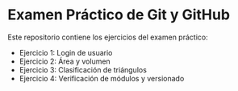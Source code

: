 # Examen Práctico de Git y GitHub

Este repositorio contiene los ejercicios del examen práctico:

- Ejercicio 1: Login de usuario
- Ejercicio 2: Área y volumen
- Ejercicio 3: Clasificación de triángulos
- Ejercicio 4: Verificación de módulos y versionado
